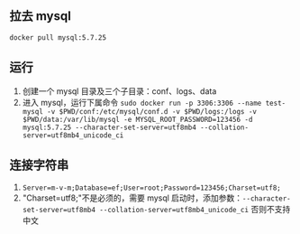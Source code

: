 ## 拉去 mysql

`docker pull mysql:5.7.25`

## 运行

1. 创建一个 mysql 目录及三个子目录：conf、logs、data
2. 进入 mysql，运行下属命令
   `sudo docker run -p 3306:3306 --name test-mysql -v $PWD/conf:/etc/mysql/conf.d -v $PWD/logs:/logs -v $PWD/data:/var/lib/mysql -e MYSQL_ROOT_PASSWORD=123456 -d mysql:5.7.25 --character-set-server=utf8mb4 --collation-server=utf8mb4_unicode_ci`

## 连接字符串

1. `Server=m-v-m;Database=ef;User=root;Password=123456;Charset=utf8;`
2. "Charset=utf8;"不是必须的，需要 mysql 启动时，添加参数：`--character-set-server=utf8mb4 --collation-server=utf8mb4_unicode_ci` 否则不支持中文
